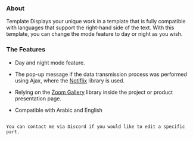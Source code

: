 ### About

Template Displays your unique work in a template that is fully compatible with languages that support the right-hand side of the text. With this template, you can change the mode feature to day or night as you wish.

### The Features
- Day and night mode feature.
- The pop-up message if the data transmission process was performed using Ajax, where the [Notiflix](https://www.notiflix.com/ "Notiflix") library is used.

- Relying on the [Zoom Gallery](https://payalord.github.io/xZoom/ "Zoom Gallery") library inside the project or product presentation page.
- Compatible with Arabic and English

## 
`You can contact me via Discord if you would like to edit a specific part.`
